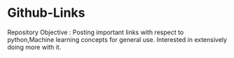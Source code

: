 # Github-Links
Repository Objective : Posting important links with respect to python,Machine learning concepts for general use. Interested in extensively doing more with it.
